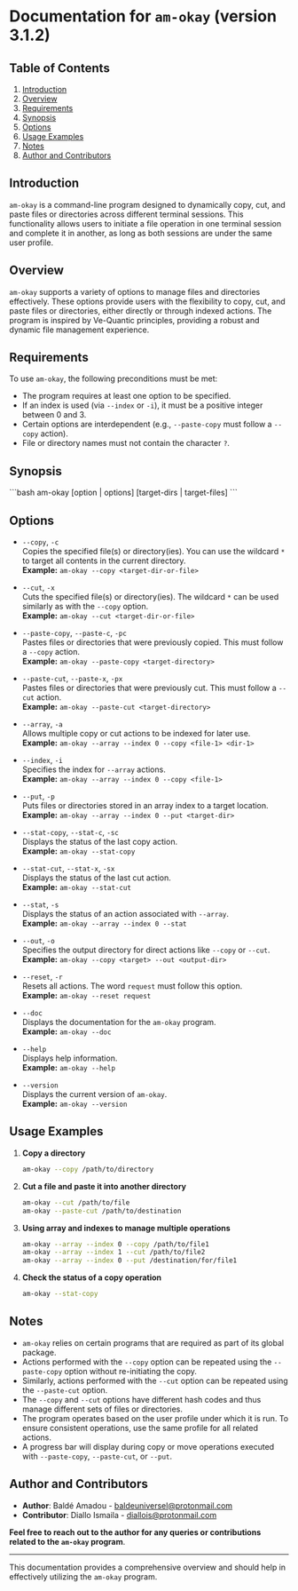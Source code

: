 
# Documentation for `am-okay` (version 3.1.2)

## Table of Contents

1. [Introduction](#introduction)
2. [Overview](#overview)
3. [Requirements](#requirements)
4. [Synopsis](#synopsis)
5. [Options](#options)
6. [Usage Examples](#usage-examples)
7. [Notes](#notes)
8. [Author and Contributors](#author-and-contributors)

## Introduction

`am-okay` is a command-line program designed to dynamically copy, cut, and paste files or directories across different terminal sessions. This functionality allows users to initiate a file operation in one terminal session and complete it in another, as long as both sessions are under the same user profile.

## Overview

`am-okay` supports a variety of options to manage files and directories effectively. These options provide users with the flexibility to copy, cut, and paste files or directories, either directly or through indexed actions. The program is inspired by Ve-Quantic principles, providing a robust and dynamic file management experience.

## Requirements

To use `am-okay`, the following preconditions must be met:

- The program requires at least one option to be specified.
- If an index is used (via `--index` or `-i`), it must be a positive integer between 0 and 3.
- Certain options are interdependent (e.g., `--paste-copy` must follow a `--copy` action).
- File or directory names must not contain the character `?`.

## Synopsis

\`\`\`bash
am-okay [option | options] [target-dirs | target-files]
\`\`\`

## Options

- `--copy`, `-c`  
  Copies the specified file(s) or directory(ies). You can use the wildcard `*` to target all contents in the current directory.  
  **Example:** `am-okay --copy <target-dir-or-file>`

- `--cut`, `-x`   
  Cuts the specified file(s) or directory(ies). The wildcard `*` can be used similarly as with the `--copy` option.  
  **Example:** `am-okay --cut <target-dir-or-file>`

- `--paste-copy`, `--paste-c`, `-pc`  
  Pastes files or directories that were previously copied. This must follow a `--copy` action.  
  **Example:** `am-okay --paste-copy <target-directory>`

- `--paste-cut`, `--paste-x`, `-px`  
  Pastes files or directories that were previously cut. This must follow a `--cut` action.  
  **Example:** `am-okay --paste-cut <target-directory>`

- `--array`, `-a`  
  Allows multiple copy or cut actions to be indexed for later use.  
  **Example:** `am-okay --array --index 0 --copy <file-1> <dir-1>`

- `--index`, `-i`   
  Specifies the index for `--array` actions.  
  **Example:** `am-okay --array --index 0 --copy <file-1>`

- `--put`, `-p`  
  Puts files or directories stored in an array index to a target location.  
  **Example:** `am-okay --array --index 0 --put <target-dir>`

- `--stat-copy`, `--stat-c`, `-sc`  
  Displays the status of the last copy action.  
  **Example:** `am-okay --stat-copy`

- `--stat-cut`, `--stat-x`, `-sx`   
  Displays the status of the last cut action.  
  **Example:** `am-okay --stat-cut`

- `--stat`, `-s`  
  Displays the status of an action associated with `--array`.  
  **Example:** `am-okay --array --index 0 --stat`

- `--out`, `-o`  
  Specifies the output directory for direct actions like `--copy` or `--cut`.  
  **Example:** `am-okay --copy <target> --out <output-dir>`

- `--reset`, `-r`   
  Resets all actions. The word `request` must follow this option.  
  **Example:** `am-okay --reset request`

- `--doc`  
  Displays the documentation for the `am-okay` program.  
  **Example:** `am-okay --doc`

- `--help`   
  Displays help information.  
  **Example:** `am-okay --help`

- `--version`  
  Displays the current version of `am-okay`.  
  **Example:** `am-okay --version`

## Usage Examples

1. **Copy a directory**  
   ```bash
   am-okay --copy /path/to/directory
   ```

2. **Cut a file and paste it into another directory**  
   ```bash
   am-okay --cut /path/to/file
   am-okay --paste-cut /path/to/destination
   ```

3. **Using array and indexes to manage multiple operations**  
   ```bash
   am-okay --array --index 0 --copy /path/to/file1
   am-okay --array --index 1 --cut /path/to/file2
   am-okay --array --index 0 --put /destination/for/file1
   ```

4. **Check the status of a copy operation**  
   ```bash
   am-okay --stat-copy
   ```

## Notes

- `am-okay` relies on certain programs that are required as part of its global package.
- Actions performed with the `--copy` option can be repeated using the `--paste-copy` option without re-initiating the copy.
- Similarly, actions performed with the `--cut` option can be repeated using the `--paste-cut` option.
- The `--copy` and `--cut` options have different hash codes and thus manage different sets of files or directories.
- The program operates based on the user profile under which it is run. To ensure consistent operations, use the same profile for all related actions.
- A progress bar will display during copy or move operations executed with `--paste-copy`, `--paste-cut`, or `--put`.

## Author and Contributors

- **Author**: Baldé Amadou - [baldeuniversel@protonmail.com](mailto:baldeuniversel@protonmail.com)
- **Contributor**: Diallo Ismaila - [diallois@protonmail.com](mailto:diallois@protonmail.com)

**Feel free to reach out to the author for any queries or contributions related to the `am-okay` program**.

---

This documentation provides a comprehensive overview and should help in effectively utilizing the `am-okay` program.
